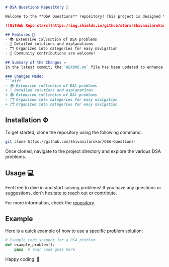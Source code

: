 ```markdown
# DSA Questions Repository 🚀

Welcome to the **DSA Questions** repository! This project is designed to help you sharpen your data structures and algorithms skills by providing a variety of problems and solutions.

![GitHub Repo stars](https://img.shields.io/github/stars/Shivanilarokar/DSA-Questions-) ![GitHub forks](https://img.shields.io/github/forks/Shivanilarokar/DSA-Questions-) ![GitHub issues](https://img.shields.io/github/issues/Shivanilarokar/DSA-Questions-)

## Features 🌟
- 📚 Extensive collection of DSA problems
- 📖 Detailed solutions and explanations
- 🗂️ Organized into categories for easy navigation
- 🤝 Community contributions are welcome!

## Summary of the Changes ✍️
In the latest commit, the `README.md` file has been updated to enhance clarity and provide more accurate descriptions of the features available in the repository.

### Changes Made:
```diff
- 📚 Extensive collection of DSA problems
+ 📖 Detailed solutions and explanations
+ 📚 Extensive collection of DSA problems
- 🗂️ Organized into categories for easy navigation
+ 🗂️ Organized into categories for easy navigation
```

## Installation ⚙️
To get started, clone the repository using the following command:
```bash
git clone https://github.com/Shivanilarokar/DSA-Questions-
```
Once cloned, navigate to the project directory and explore the various DSA problems.

## Usage 💻
Feel free to dive in and start solving problems! If you have any questions or suggestions, don't hesitate to reach out or contribute.

For more information, check the [repository](https://github.com/Shivanilarokar/DSA-Questions-).

## Example
Here is a quick example of how to use a specific problem solution:
```python
# Example code snippet for a DSA problem
def example_problem():
    pass  # Your code goes here
```

Happy coding! 🎉
```
